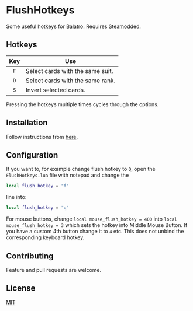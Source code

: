 # FlushHotkeys
Some useful hotkeys for [Balatro](https://store.steampowered.com/app/2379780/Balatro). Requires [Steamodded](https://github.com/Steamopollys/Steamodded).

## Hotkeys
| Key | Use                              |
| :-: | -------------------------------- |
| `F` | Select cards with the same suit. |
| `D` | Select cards with the same rank. |
| `S` | Invert selected cards.           |

Pressing the hotkeys multiple times cycles through the options.
## Installation
Follow instructions from [here](https://github.com/Steamopollys/Steamodded?tab=readme-ov-file#how-to-install-a-mod).

## Configuration
If you want to, for example change flush hotkey to `Q`, open the `FlushHotkeys.lua` file with notepad and change the
```lua
local flush_hotkey = "f"
```
line into:
```lua
local flush_hotkey = "q"
```

For mouse buttons, change `local mouse_flush_hotkey = 400` into `local mouse_flush_hotkey = 3` which sets the hotkey into Middle Mouse Button. If you have a custom 4th button change it to `4` etc. This does not unbind the corresponding keyboard hotkey.
## Contributing
Feature and pull requests are welcome.

## License

[MIT](https://choosealicense.com/licenses/mit/)